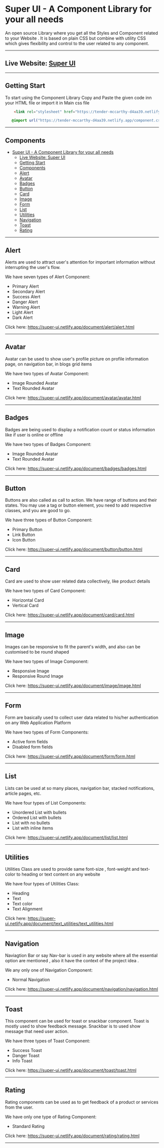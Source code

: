 # Super UI - A Component Library for your all needs

An open source Library where you get all the Styles and Component related to your Website . It is based on plain CSS but combine with utility CSS which gives flexibility and control to the user related to any component.

---

## Live Website: [Super UI](https://super-ui.netlify.app/)

---

## Getting Start

To start using the Component Library Copy and Paste the given code inn your HTML file or import it in Main css file

```html
    <link rel="stylesheet" href="https://tender-mccarthy-d4aa39.netlify.app/component.css"/>
```

```css
   @import url("https://tender-mccarthy-d4aa39.netlify.app/component.css");
```

---

## Components

- [Super UI - A Component Library for your all needs](#super-ui---a-component-library-for-your-all-needs)
  - [Live Website: Super UI](#live-website-super-ui)
  - [Getting Start](#getting-start)
  - [Components](#components)
  - [Alert](#alert)
  - [Avatar](#avatar)
  - [Badges](#badges)
  - [Button](#button)
  - [Card](#card)
  - [Image](#image)
  - [Form](#form)
  - [List](#list)
  - [Utilities](#utilities)
  - [Navigation](#navigation)
  - [Toast](#toast)
  - [Rating](#rating)

---

## Alert

Alerts are used to attract user's attention for important information without interrupting the user's flow.

We have seven types of Alert Component:

- Primary Alert
- Secondary Alert
- Success Alert
- Danger Alert
- Warning Alert
- Light Alert
- Dark Alert

Click here: https://super-ui.netlify.app/document/alert/alert.html

---

## Avatar

Avatar can be used to show user's profile picture on profile information page, on navigation bar, in blogs grid items

We have two types of Avatar Component:

- Image Rounded Avatar
- Text Rounded Avatar

Click here: https://super-ui.netlify.app/document/avatar/avatar.html


---

## Badges

Badges are being used to display a notification count or status information like if user is online or offline

We have two types of Badges Component:

- Image Rounded Avatar
- Text Rounded Avatar

Click here: https://super-ui.netlify.app/document/badges/badges.html

---

## Button

Buttons are also called as call to action. We have range of buttons and their states. You may use a tag or button element, you need to add respective classes, and you are good to go.

We have three types of Button Component:

- Primary Button
- Link Button
- Icon Button


Click here: https://super-ui.netlify.app/document/button/button.html

---

## Card 

Card are used to show user related data collectively, like product details

We have two types of Card Component:

- Horizontal Card
- Vertical Card

Click here: https://super-ui.netlify.app/document/card/card.html

---

## Image

Images can be responsive to fit the parent's width, and also can be customised to be round shaped

We have two types of Image Component:

- Responsive Image
- Responsive Round Image

Click here: https://super-ui.netlify.app/document/image/image.html


---

## Form 

Form are basically used to collect user data related to his/her authentication on any Web Application Platform

We have two types of Form Components:

- Active form fields
- Disabled form fields

Click here: https://super-ui.netlify.app/document/form/form.html

---

## List

Lists can be used at so many places, navigation bar, stacked notifications, article pages, etc.

We have four types of List Components:

- Unordered List with bullets
- Ordered List with bullets
- List with no bullets
- List with inline items

Click here: https://super-ui.netlify.app/document/list/list.html

---

## Utilities

Utilities Class are used to provide same font-size , font-weight and text-color to heading or text content on any website

We have four types of Utilities Class:

- Heading
- Text
- Text color
- Text Alignment

Click here: https://super-ui.netlify.app/document/text_utilities/text_utilities.html

---

## Navigation

Naviagtion Bar or say Nav-bar is used in any website where all the essential option are mentioned , also it have the context of the project idea .

We any only one of Navigation Component:

- Normal Navigation
   
Click here: https://super-ui.netlify.app/document/navigation/navigation.html

---

## Toast

This component can be used for toast or snackbar component. Toast is mostly used to show feedback message. Snackbar is to used show message that need user action.

We have three types of Toast Component:

- Success Toast
- Danger Toast
- Info Toast

Click here: https://super-ui.netlify.app/document/toast/toast.html

---

## Rating

Rating components can be used as to get feedback of a product or services from the user. 

We have only one type of Rating Component:

- Standard Rating

Click here: https://super-ui.netlify.app/document/rating/rating.html

---





